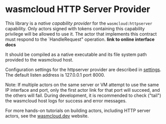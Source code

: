 # wasmcloud HTTP Server Provider

This library is a _native capability provider_ for the `wasmcloud:httpserver` capability. Only actors signed with tokens containing this capability privilege will be allowed to use it. The actor that implements this contract must respond to the `HandleRequest" operation. **link to online interface docs**

It should be compiled as a native executable and its file system path provided to the wasmcloud host.

Configuration settings for the httpserver provider are described in [settings](./settings.md). The default listen address is 127.0.0.1 port 8000.

Note: If multiple actors on the same server or VM attempt to use the same IP interface and port, only the first actor link for that port will succeed, and the others will fail. During development, it is recommended to check ("tail") the wasmcloud host logs for success and error messages.

For more hands-on tutorials on building actors, including HTTP server actors, see the [wasmcloud.dev](https://wasmcloud.dev) website.
